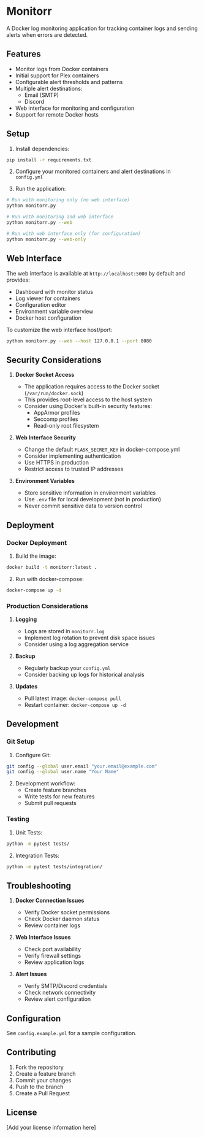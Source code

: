 # Monitorr

A Docker log monitoring application for tracking container logs and sending alerts when errors are detected.

## Features

- Monitor logs from Docker containers
- Initial support for Plex containers
- Configurable alert thresholds and patterns
- Multiple alert destinations:
  - Email (SMTP)
  - Discord
- Web interface for monitoring and configuration
- Support for remote Docker hosts

## Setup

1. Install dependencies:
```bash
pip install -r requirements.txt
```

2. Configure your monitored containers and alert destinations in `config.yml`

3. Run the application:
```bash
# Run with monitoring only (no web interface)
python monitorr.py

# Run with monitoring and web interface
python monitorr.py --web

# Run with web interface only (for configuration)
python monitorr.py --web-only
```

## Web Interface

The web interface is available at `http://localhost:5000` by default and provides:

- Dashboard with monitor status
- Log viewer for containers
- Configuration editor
- Environment variable overview
- Docker host configuration

To customize the web interface host/port:
```bash
python monitorr.py --web --host 127.0.0.1 --port 8080
```

## Security Considerations

1. **Docker Socket Access**
   - The application requires access to the Docker socket (`/var/run/docker.sock`)
   - This provides root-level access to the host system
   - Consider using Docker's built-in security features:
     - AppArmor profiles
     - Seccomp profiles
     - Read-only root filesystem

2. **Web Interface Security**
   - Change the default `FLASK_SECRET_KEY` in docker-compose.yml
   - Consider implementing authentication
   - Use HTTPS in production
   - Restrict access to trusted IP addresses

3. **Environment Variables**
   - Store sensitive information in environment variables
   - Use `.env` file for local development (not in production)
   - Never commit sensitive data to version control

## Deployment

### Docker Deployment

1. Build the image:
```bash
docker build -t monitorr:latest .
```

2. Run with docker-compose:
```bash
docker-compose up -d
```

### Production Considerations

1. **Logging**
   - Logs are stored in `monitorr.log`
   - Implement log rotation to prevent disk space issues
   - Consider using a log aggregation service

2. **Backup**
   - Regularly backup your `config.yml`
   - Consider backing up logs for historical analysis

3. **Updates**
   - Pull latest image: `docker-compose pull`
   - Restart container: `docker-compose up -d`

## Development

### Git Setup

1. Configure Git:
```bash
git config --global user.email "your.email@example.com"
git config --global user.name "Your Name"
```

2. Development workflow:
   - Create feature branches
   - Write tests for new features
   - Submit pull requests

### Testing

1. Unit Tests:
```bash
python -m pytest tests/
```

2. Integration Tests:
```bash
python -m pytest tests/integration/
```

## Troubleshooting

1. **Docker Connection Issues**
   - Verify Docker socket permissions
   - Check Docker daemon status
   - Review container logs

2. **Web Interface Issues**
   - Check port availability
   - Verify firewall settings
   - Review application logs

3. **Alert Issues**
   - Verify SMTP/Discord credentials
   - Check network connectivity
   - Review alert configuration

## Configuration

See `config.example.yml` for a sample configuration.

## Contributing

1. Fork the repository
2. Create a feature branch
3. Commit your changes
4. Push to the branch
5. Create a Pull Request

## License

[Add your license information here] 